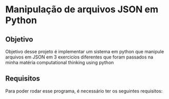 # Manipulação de arquivos JSON em Python

## Objetivo

Objetivo desse projeto é implementar um sistema em python que manipule arquivos em JSON em 3 exercicíos diferentes que
foram passados na minha matéria computational thinking using python

## Requisitos

Para poder rodar esse programa, é necessário ter os seguintes requisitos:
